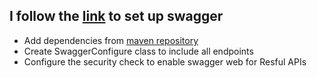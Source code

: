 ## I follow the [link](https://www.baeldung.com/java-spring-security-permit-swagger-ui) to set up swagger
- Add dependencies from  [maven repository](https://mvnrepository.com/artifact/org.springdoc/springdoc-openapi-starter-webmvc-ui)
- Create SwaggerConfigure class to include all endpoints
- Configure the security check to enable swagger web for Resful APIs 
